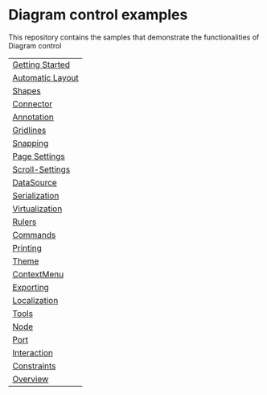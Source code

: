 # Diagram control examples
This repository contains the samples that demonstrate the functionalities of Diagram control


<table>
 <tr>
  <td><a href="Samples/GettingStarted">Getting Started</a></td>
 </tr>
  <tr>
  <td><a href="Samples/Automatic Layout">Automatic Layout</a></td>
 </tr>
 <tr>
  <td><a href="Samples/Shapes">Shapes</a></td>
 </tr>
 <tr>
  <td><a href="Samples/Connector">Connector</a></td>
 </tr>
 <tr>
  <td><a href="Samples/Annotations">Annotation</a></td>
 </tr>
 <tr>
  <td><a href="Samples/Gridlines">Gridlines</a></td>
 </tr>
 <tr>
  <td><a href="Samples/Snapping">Snapping</a></td>
 </tr>
 <tr>
  <td><a href="Samples/PageSettings">Page Settings</a></td>
 </tr>
 <tr>
  <td><a href="Samples/ScrollSettings">Scroll-Settings</a></td>
 </tr>
 <tr>
  <td><a href="Samples/DataSource">DataSource</a></td>
 </tr>
 <tr>
  <td><a href="Samples/Serialization">Serialization</a></td>
 </tr>
 <tr>
  <td><a href="Samples/Virtualization">Virtualization</a></td>
 </tr>
 <tr>
  <td><a href="Samples/Rulers">Rulers</a></td>
 </tr>
  <tr>
  <td><a href="Samples/Commands">Commands</a></td>
 </tr>
 <tr>
  <td><a href="Samples/Printing">Printing</a></td>
 </tr>
 <tr>
  <td><a href="Samples/Theme">Theme</a></td>
 </tr>
 <tr>
  <td><a href="Samples/ContextMenu">ContextMenu</a></td>
 </tr>
 <tr>
  <td><a href="Samples/Exporting">Exporting</a></td>
 </tr>
 <tr>
  <td><a href="Samples/Localization">Localization</a></td>
 </tr>
 <tr>
  <td><a href="Samples/DrawingTools">Tools</a></td>
 </tr>
 <tr>
  <td><a href="Samples/Node">Node</a></td>
 </tr>
 <tr>
  <td><a href="Samples/Port">Port</a></td>
 </tr>
 <tr>
  <td><a href="Samples/Interaction">Interaction</a></td>
 </tr>
 <tr>
  <td><a href="Samples/Constraints">Constraints</a></td>
 </tr>
 <tr>
  <td><a href="Samples/Overview">Overview</a></td>
 </tr>
</table>
